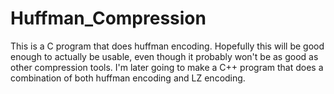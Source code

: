 # Huffman_Compression
This is a C program that does huffman encoding. Hopefully this will be good enough to actually be usable, even though it probably won't be as good as other compression tools. I'm later going to make a C++ program that does a combination of both huffman encoding and LZ encoding.
